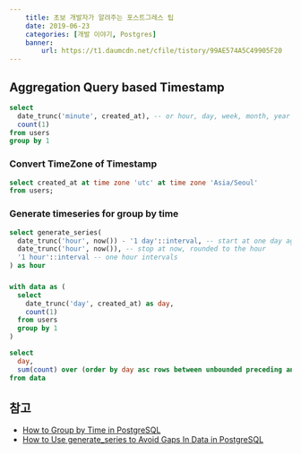 ```yaml
---
    title: 초보 개발자가 알려주는 포스트그레스 팁
    date: 2019-06-23
    categories: [개발 이야기, Postgres]
    banner:
        url: https://t1.daumcdn.net/cfile/tistory/99AE574A5C49905F20
---
```


## Aggregation Query based Timestamp

```sql
select
  date_trunc('minute', created_at), -- or hour, day, week, month, year
  count(1)
from users
group by 1
```

### Convert TimeZone of Timestamp
```sql
select created_at at time zone 'utc' at time zone 'Asia/Seoul'
from users;
```

### Generate timeseries for group by time
```sql
select generate_series(
  date_trunc('hour', now()) - '1 day'::interval, -- start at one day ago, rounded to the hour
  date_trunc('hour', now()), -- stop at now, rounded to the hour
  '1 hour'::interval -- one hour intervals
) as hour
```

###
```sql
with data as (
  select
    date_trunc('day', created_at) as day,
    count(1)
  from users
  group by 1
)

select
  day,
  sum(count) over (order by day asc rows between unbounded preceding and current row)
from data
```





## 참고
- [How to Group by Time in PostgreSQL](https://popsql.com/learn-sql/postgresql/how-to-group-by-time-in-postgresql/)
- [How to Use generate_series to Avoid Gaps In Data in PostgreSQL](https://popsql.com/learn-sql/postgresql/how-to-use-generate-series-to-avoid-gaps-in-data-in-postgresql/)